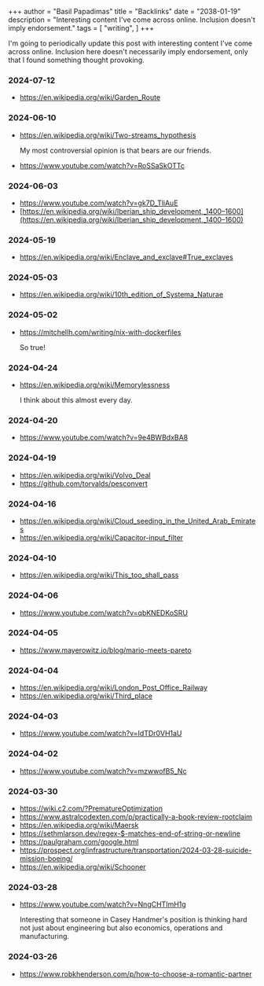 +++
author = "Basil Papadimas"
title = "Backlinks"
date = "2038-01-19"
description = "Interesting content I've come across online. Inclusion doesn't imply endorsement."
tags = [
    "writing",
]
+++

I'm going to periodically update this post with interesting content I've come across online. Inclusion here doesn't necessarily imply endorsement, only that I found something thought provoking.

### 2024-07-12
- https://en.wikipedia.org/wiki/Garden_Route

### 2024-06-10
- https://en.wikipedia.org/wiki/Two-streams_hypothesis

    My most controversial opinion is that bears are our friends.

- https://www.youtube.com/watch?v=RoSSaSkOTTc

### 2024-06-03
- https://www.youtube.com/watch?v=gk7D_TliAuE
- [https://en.wikipedia.org/wiki/Iberian_ship_development,_1400–1600](https://en.wikipedia.org/wiki/Iberian_ship_development,_1400–1600)

### 2024-05-19
- https://en.wikipedia.org/wiki/Enclave_and_exclave#True_exclaves

### 2024-05-03
- https://en.wikipedia.org/wiki/10th_edition_of_Systema_Naturae

### 2024-05-02
- https://mitchellh.com/writing/nix-with-dockerfiles

    So true!

### 2024-04-24
- https://en.wikipedia.org/wiki/Memorylessness

    I think about this almost every day.

### 2024-04-20
- https://www.youtube.com/watch?v=9e4BWBdxBA8

### 2024-04-19
- https://en.wikipedia.org/wiki/Volvo_Deal
- https://github.com/torvalds/pesconvert

### 2024-04-16
- https://en.wikipedia.org/wiki/Cloud_seeding_in_the_United_Arab_Emirates
- https://en.wikipedia.org/wiki/Capacitor-input_filter

### 2024-04-10
- https://en.wikipedia.org/wiki/This_too_shall_pass

### 2024-04-06
- https://www.youtube.com/watch?v=qbKNEDKoSRU

### 2024-04-05
- https://www.mayerowitz.io/blog/mario-meets-pareto

### 2024-04-04
- https://en.wikipedia.org/wiki/London_Post_Office_Railway
- https://en.wikipedia.org/wiki/Third_place

### 2024-04-03
- https://www.youtube.com/watch?v=IdTDr0VH1aU

### 2024-04-02
- https://www.youtube.com/watch?v=mzwwofB5_Nc

### 2024-03-30
- https://wiki.c2.com/?PrematureOptimization
- https://www.astralcodexten.com/p/practically-a-book-review-rootclaim
- https://en.wikipedia.org/wiki/Maersk
- https://sethmlarson.dev/regex-$-matches-end-of-string-or-newline
- https://paulgraham.com/google.html
- https://prospect.org/infrastructure/transportation/2024-03-28-suicide-mission-boeing/
- https://en.wikipedia.org/wiki/Schooner

### 2024-03-28
- https://www.youtube.com/watch?v=NngCHTImH1g

    Interesting that someone in Casey Handmer's position is thinking hard not just about engineering but also economics, operations and manufacturing. 

### 2024-03-26
- https://www.robkhenderson.com/p/how-to-choose-a-romantic-partner
